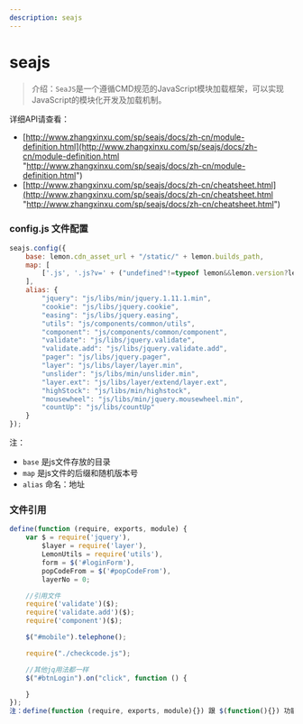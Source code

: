 ```yaml
---
description: seajs
---
```


# seajs

> 介绍：`SeaJS`是一个遵循CMD规范的JavaScript模块加载框架，可以实现JavaScript的模块化开发及加载机制。

详细API请查看：<br>
- [http://www.zhangxinxu.com/sp/seajs/docs/zh-cn/module-definition.html](http://www.zhangxinxu.com/sp/seajs/docs/zh-cn/module-definition.html "http://www.zhangxinxu.com/sp/seajs/docs/zh-cn/module-definition.html")
- [http://www.zhangxinxu.com/sp/seajs/docs/zh-cn/cheatsheet.html](http://www.zhangxinxu.com/sp/seajs/docs/zh-cn/cheatsheet.html "http://www.zhangxinxu.com/sp/seajs/docs/zh-cn/cheatsheet.html")


### config.js 文件配置

```javascript
seajs.config({
    base: lemon.cdn_asset_url + "/static/" + lemon.builds_path,
    map: [
        ['.js', '.js?v=' + ("undefined"!=typeof lemon&&lemon.version?lemon.version:(new Date).getTime())]
    ],
    alias: {
        "jquery": "js/libs/min/jquery.1.11.1.min",
        "cookie": "js/libs/jquery.cookie",
        "easing": "js/libs/jquery.easing",
        "utils": "js/components/common/utils",
        "component": "js/components/common/component",
        "validate": "js/libs/jquery.validate",
        "validate.add": "js/libs/jquery.validate.add",
        "pager": "js/libs/jquery.pager",
        "layer": "js/libs/layer/layer.min",
        "unslider": "js/libs/min/unslider.min",
        "layer.ext": "js/libs/layer/extend/layer.ext",
        "highStock": "js/libs/min/highstock",
        "mousewheel": "js/libs/min/jquery.mousewheel.min",
        "countUp": "js/libs/countUp"
    }
});
```
注：
- `base` 是js文件存放的目录
- `map` 是js文件的后缀和随机版本号
- `alias` 命名：地址

### 文件引用

```javascript
define(function (require, exports, module) {
    var $ = require('jquery'),
        $layer = require('layer'),
        LemonUtils = require('utils'),
        form = $('#loginForm'),
        popCodeFrom = $('#popCodeFrom'),
        layerNo = 0;

    //引用文件
    require('validate')($);
    require('validate.add')($);
    require('component')($);

    $("#mobile").telephone();

    require("./checkcode.js");

    //其他jq用法都一样
    $("#btnLogin").on("click", function () {

    }
});
注：define(function (require, exports, module){}) 跟 $(function(){}) 功能一样
```